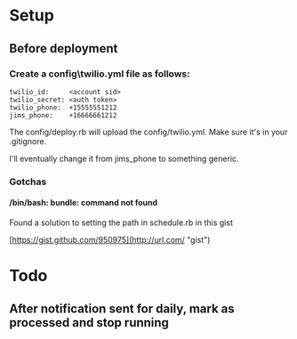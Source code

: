 # Setup

## Before deployment
### Create a config\twilio.yml file as follows:

    twilio_id:     <account sid>
    twilio_secret: <auth token>
    twilio_phone:  +15555551212
    jims_phone:    +16666661212
    
The config/deploy.rb will upload the config/twilio.yml. Make sure it's in your .gitignore.

I'll eventually change it from jims_phone to something generic.

### Gotchas
#### /bin/bash: bundle: command not found
Found a solution to setting the path in schedule.rb in this gist

[https://gist.github.com/950975](http://url.com/ "gist")

# Todo
## After notification sent for daily, mark as processed and stop running
